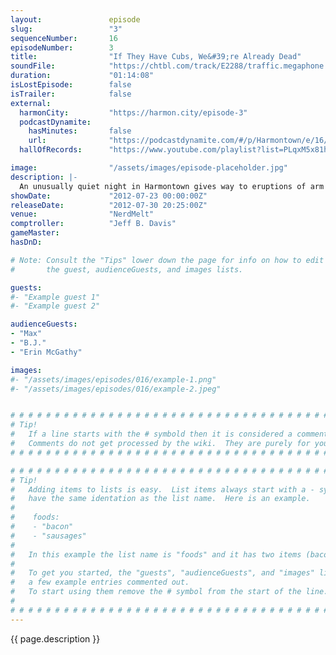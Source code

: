 ```yaml
---
layout:               episode
slug:                 "3"
sequenceNumber:       16
episodeNumber:        3
title:                "If They Have Cubs, We&#39;re Already Dead"
soundFile:            "https://chtbl.com/track/E2288/traffic.megaphone.fm/STA3517247513.mp3?updated=1555699895"
duration:             "01:14:08"
isLostEpisode:        false
isTrailer:            false
external:
  harmonCity:         "https://harmon.city/episode-3"
  podcastDynamite:
    hasMinutes:       false
    url:              "https://podcastdynamite.com/#/p/Harmontown/e/16/3"
  hallOfRecords:      "https://www.youtube.com/playlist?list=PLqxM5x81hNOawdpYr2espJPYTwEKyTWHU"

image:                "/assets/images/episode-placeholder.jpg"
description: |-
  An unusually quiet night in Harmontown gives way to eruptions of arm wrestling, wolf hunting, dungeon mastering and child abuse.
showDate:             "2012-07-23 00:00:00Z"
releaseDate:          "2012-07-30 20:25:00Z"
venue:                "NerdMelt"
comptroller:          "Jeff B. Davis"
gameMaster:           
hasDnD:               

# Note: Consult the "Tips" lower down the page for info on how to edit
#       the guest, audienceGuests, and images lists.

guests:
#- "Example guest 1"
#- "Example guest 2"

audienceGuests:
- "Max"
- "B.J."
- "Erin McGathy"

images:
#- "/assets/images/episodes/016/example-1.png"
#- "/assets/images/episodes/016/example-2.jpeg"


# # # # # # # # # # # # # # # # # # # # # # # # # # # # # # # # # # # # # # # # # # # # #
# Tip!
#   If a line starts with the # symbold then it is considered a comment.
#   Comments do not get processed by the wiki.  They are purely for your information.
# # # # # # # # # # # # # # # # # # # # # # # # # # # # # # # # # # # # # # # # # # # # #

# # # # # # # # # # # # # # # # # # # # # # # # # # # # # # # # # # # # # # # # # # # # #
# Tip!
#   Adding items to lists is easy.  List items always start with a - symbol and have
#   have the same identation as the list name.  Here is an example.
#
#    foods:
#    - "bacon"
#    - "sausages"
#
#   In this example the list name is "foods" and it has two items (bacon, and sausages).
#
#   To get you started, the "guests", "audienceGuests", and "images" lists below have
#   a few example entries commented out.
#   To start using them remove the # symbol from the start of the line.
#
# # # # # # # # # # # # # # # # # # # # # # # # # # # # # # # # # # # # # # # # # # # # #
---
```


<!-- The episode description will be rendered here -->
{{ page.description }}

<!-- Add your content BELOW here -->
<!-- vvvvvvvvvvvvvvvvvvvvvvvvvvv -->




<!-- ^^^^^^^^^^^^^^^^^^^^^^^^^^^ -->
<!-- Add your content ABOVE here -->

<!-- The episode gallery will be rendered here -->